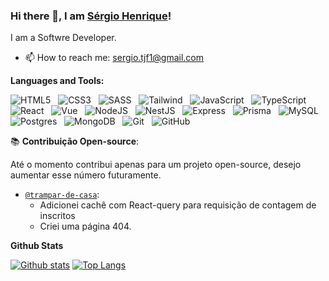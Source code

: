 ### Hi there 👋, I am [Sérgio Henrique](https://www.linkedin.com/in/sergio-de-lima-jr/)!

I am a Softwre Developer.

- 📫 How to reach me: sergio.tjf1@gmail.com

**Languages and Tools:** 

![HTML5](https://img.shields.io/badge/-HTML5-black?logo=html5&style=social)&nbsp;&nbsp;
![CSS3](https://img.shields.io/badge/-CSS3-black?logo=css3&style=social)&nbsp;&nbsp;
![SASS](https://img.shields.io/badge/-SASS-black?logo=sass&style=social)&nbsp;&nbsp;
![Tailwind](https://img.shields.io/badge/-Tailwind-black?logo=tailwindcss&style=social)&nbsp;&nbsp;
![JavaScript](https://img.shields.io/badge/-JavaScript-black?logo=javascript&style=social)&nbsp;&nbsp;
![TypeScript](https://img.shields.io/badge/-TypeScript-black?logo=typescript&style=social)&nbsp;&nbsp;
![React](https://img.shields.io/badge/-React-black=false?logo=react&style=social)&nbsp;&nbsp;
![Vue](https://img.shields.io/badge/-Vue.js-black?logo=vue.js&style=social)&nbsp;&nbsp;
![NodeJS](https://img.shields.io/badge/-NodeJS-black?logo=node.js&style=social)&nbsp;&nbsp;
![NestJS](https://img.shields.io/badge/-NestJS-black?logo=nestjs&style=social)&nbsp;&nbsp;
![Express](https://img.shields.io/badge/-NestJS-black?logo=express&style=social)&nbsp;&nbsp;
![Prisma](https://img.shields.io/badge/-Prisma-black?logo=prisma&style=social)&nbsp;&nbsp;
![MySQL](https://img.shields.io/badge/-MySQL-black?logo=mysql&style=social)&nbsp;&nbsp;
![Postgres](https://img.shields.io/badge/-Postgres-black?logo=postgresql&style=social)&nbsp;&nbsp;
![MongoDB](https://img.shields.io/badge/-MongoDB-black?logo=mongodb&style=social)&nbsp;&nbsp;
![Git](https://img.shields.io/badge/-Git-black?logo=git&style=social)&nbsp;&nbsp;
![GitHub](https://img.shields.io/badge/-GitHub-black?logo=github&style=social)&nbsp;&nbsp;

 📚 **Contribuição Open-source**:
 
Até o momento contribui apenas para um projeto open-source, desejo aumentar esse número futuramente.

- [`@trampar-de-casa`](https://github.com/ocodista/trampar-de-casa):
     - Adicionei cachê com React-query para requisição de contagem de inscritos
     - Criei uma página 404.

**Github Stats**

  <a href="#">![Github stats](https://github-readme-stats.vercel.app/api?username=sergiohdljr&theme=graywhite&count_private=true&hide_border=true&line_height=20)</a>
  <a href="#">![Top Langs](https://github-readme-stats.vercel.app/api/top-langs/?username=sergiohdljr&layout=compact&theme=graywhite&count_private=true&hide_border=true)</a>
